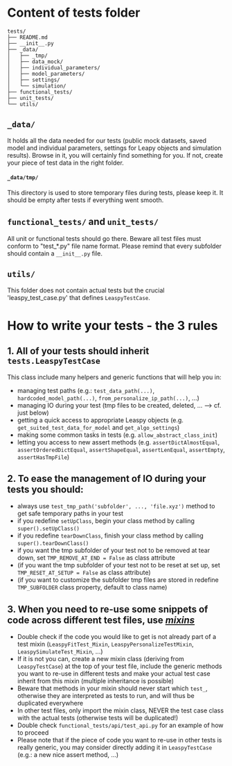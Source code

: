 # Content of tests folder

```
tests/
├── README.md
├── __init__.py
├── _data/
│   ├── _tmp/
│   ├── data_mock/
│   ├── individual_parameters/
│   ├── model_parameters/
│   ├── settings/
│   └── simulation/
├── functional_tests/
├── unit_tests/
└── utils/
```

## `_data/`

It holds all the data needed for our tests (public mock datasets, saved model and individual parameters, settings for Leapy objects and simulation results). Browse in it, you will certainly find something for you. If not, create your piece of test data in the right folder.

#### `_data/tmp/`

This directory is used to store temporary files during tests, please keep it.
It should be empty after tests if everything went smooth.

## `functional_tests/` and `unit_tests/`

All unit or functional tests should go there.
Beware all test files must conform to "test_*.py" file name format.
Please remind that every subfolder should contain a `__init__.py` file.

## `utils/`

This folder does not contain actual tests but the crucial 'leaspy_test_case.py' that defines `LeaspyTestCase`.


# How to write your tests - the 3 rules

## 1. All of your tests should inherit `tests.LeaspyTestCase`

This class include many helpers and generic functions that will help you in:
- managing test paths (e.g.: `test_data_path(...)`, `hardcoded_model_path(...)`, `from_personalize_ip_path(...)`, ...)
- managing IO during your test (tmp files to be created, deleted, ... --> cf. just below)
- getting a quick access to appropriate Leaspy objects (e.g. `get_suited_test_data_for_model` and `get_algo_settings`)
- making some common tasks in tests (e.g. `allow_abstract_class_init`)
- letting you access to new assert methods (e.g. `assertDictAlmostEqual`, `assertOrderedDictEqual`, `assertShapeEqual`, `assertLenEqual`, `assertEmpty`, `assertHasTmpFile`)

## 2. To ease the management of IO during your tests you should:

- always use `test_tmp_path('subfolder', ..., 'file.xyz')` method to get safe temporary paths in your test
- if you redefine `setUpClass`, begin your class method by calling `super().setUpClass()`
- if you redefine `tearDownClass`, finish your class method by calling `super().tearDownClass()`
- if you want the tmp subfolder of your test not to be removed at tear down, set `TMP_REMOVE_AT_END = False` as class attribute
- (if you want the tmp subfolder of your test not to be reset at set up, set `TMP_RESET_AT_SETUP = False` as class attribute)
- (if you want to customize the subfolder tmp files are stored in redefine `TMP_SUBFOLDER` class property, default to class name)

## 3. When you need to re-use some snippets of code across different test files, use [_mixins_](https://en.wikipedia.org/wiki/Mixin)

- Double check if the code you would like to get is not already part of a test mixin (`LeaspyFitTest_Mixin`, `LeaspyPersonalizeTestMixin`, `LeaspySimulateTest_Mixin`, ...)
- If it is not you can, create a new mixin class (deriving from `LeaspyTestCase`) at the top of your test file, include the generic methods you want to re-use in different tests and make your actual test case inherit from this mixin (multiple inheritance is possible)
- Beware that methods in your mixin should never start which `test_`, otherwise they are interpreted as tests to run, and will thus be duplicated everywhere
- In other test files, only import the mixin class, NEVER the test case class with the actual tests (otherwise tests will be duplicated!)
- Double check `functional_tests/api/test_api.py` for an example of how to proceed
- Please note that if the piece of code you want to re-use in other tests is really generic, you may consider directly adding it in `LeaspyTestCase` (e.g.: a new nice assert method, ...)
